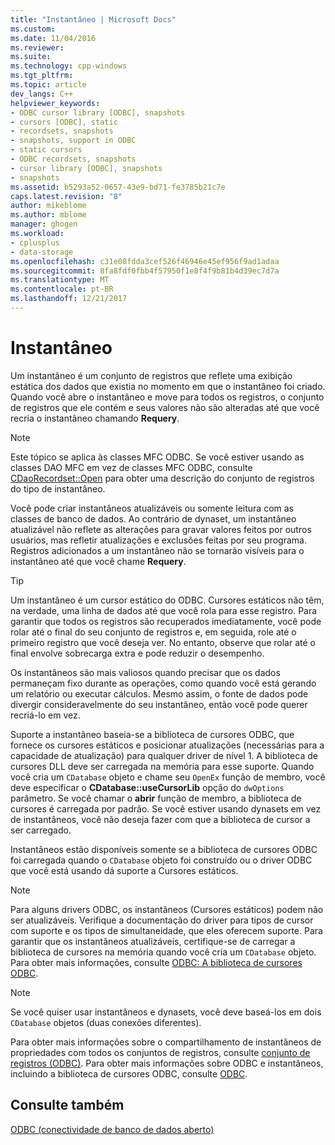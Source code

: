 ```yaml
---
title: "Instantâneo | Microsoft Docs"
ms.custom: 
ms.date: 11/04/2016
ms.reviewer: 
ms.suite: 
ms.technology: cpp-windows
ms.tgt_pltfrm: 
ms.topic: article
dev_langs: C++
helpviewer_keywords:
- ODBC cursor library [ODBC], snapshots
- cursors [ODBC], static
- recordsets, snapshots
- snapshots, support in ODBC
- static cursors
- ODBC recordsets, snapshots
- cursor library [ODBC], snapshots
- snapshots
ms.assetid: b5293a52-0657-43e9-bd71-fe3785b21c7e
caps.latest.revision: "8"
author: mikeblome
ms.author: mblome
manager: ghogen
ms.workload:
- cplusplus
- data-storage
ms.openlocfilehash: c31e08fdda3cef526f46946e45ef956f9ad1adaa
ms.sourcegitcommit: 8fa8fdf0fbb4f57950f1e8f4f9b81b4d39ec7d7a
ms.translationtype: MT
ms.contentlocale: pt-BR
ms.lasthandoff: 12/21/2017
---
```

# <a name="snapshot"></a>Instantâneo
Um instantâneo é um conjunto de registros que reflete uma exibição estática dos dados que existia no momento em que o instantâneo foi criado. Quando você abre o instantâneo e move para todos os registros, o conjunto de registros que ele contém e seus valores não são alteradas até que você recria o instantâneo chamando **Requery**.  
  
> [!NOTE]
>  Este tópico se aplica às classes MFC ODBC. Se você estiver usando as classes DAO MFC em vez de classes MFC ODBC, consulte [CDaoRecordset::Open](../../mfc/reference/cdaorecordset-class.md#open) para obter uma descrição do conjunto de registros do tipo de instantâneo.  
  
 Você pode criar instantâneos atualizáveis ou somente leitura com as classes de banco de dados. Ao contrário de dynaset, um instantâneo atualizável não reflete as alterações para gravar valores feitos por outros usuários, mas refletir atualizações e exclusões feitas por seu programa. Registros adicionados a um instantâneo não se tornarão visíveis para o instantâneo até que você chame **Requery**.  
  
> [!TIP]
>  Um instantâneo é um cursor estático do ODBC. Cursores estáticos não têm, na verdade, uma linha de dados até que você rola para esse registro. Para garantir que todos os registros são recuperados imediatamente, você pode rolar até o final do seu conjunto de registros e, em seguida, role até o primeiro registro que você deseja ver. No entanto, observe que rolar até o final envolve sobrecarga extra e pode reduzir o desempenho.  
  
 Os instantâneos são mais valiosos quando precisar que os dados permaneçam fixo durante as operações, como quando você está gerando um relatório ou executar cálculos. Mesmo assim, o fonte de dados pode divergir consideravelmente do seu instantâneo, então você pode querer recriá-lo em vez.  
  
 Suporte a instantâneo baseia-se a biblioteca de cursores ODBC, que fornece os cursores estáticos e posicionar atualizações (necessárias para a capacidade de atualização) para qualquer driver de nível 1. A biblioteca de cursores DLL deve ser carregada na memória para esse suporte. Quando você cria um `CDatabase` objeto e chame seu `OpenEx` função de membro, você deve especificar o **CDatabase::useCursorLib** opção do `dwOptions` parâmetro. Se você chamar o **abrir** função de membro, a biblioteca de cursores é carregada por padrão. Se você estiver usando dynasets em vez de instantâneos, você não deseja fazer com que a biblioteca de cursor a ser carregado.  
  
 Instantâneos estão disponíveis somente se a biblioteca de cursores ODBC foi carregada quando o `CDatabase` objeto foi construído ou o driver ODBC que você está usando dá suporte a Cursores estáticos.  
  
> [!NOTE]
>  Para alguns drivers ODBC, os instantâneos (Cursores estáticos) podem não ser atualizáveis. Verifique a documentação do driver para tipos de cursor com suporte e os tipos de simultaneidade, que eles oferecem suporte. Para garantir que os instantâneos atualizáveis, certifique-se de carregar a biblioteca de cursores na memória quando você cria um `CDatabase` objeto. Para obter mais informações, consulte [ODBC: A biblioteca de cursores ODBC](../../data/odbc/odbc-the-odbc-cursor-library.md).  
  
> [!NOTE]
>  Se você quiser usar instantâneos e dynasets, você deve baseá-los em dois `CDatabase` objetos (duas conexões diferentes).  
  
 Para obter mais informações sobre o compartilhamento de instantâneos de propriedades com todos os conjuntos de registros, consulte [conjunto de registros (ODBC)](../../data/odbc/recordset-odbc.md). Para obter mais informações sobre ODBC e instantâneos, incluindo a biblioteca de cursores ODBC, consulte [ODBC](../../data/odbc/odbc-basics.md).  
  
## <a name="see-also"></a>Consulte também  
 [ODBC (conectividade de banco de dados aberto)](../../data/odbc/open-database-connectivity-odbc.md)